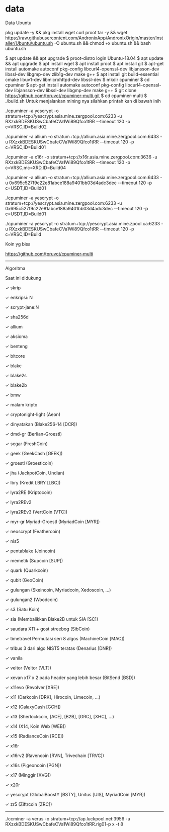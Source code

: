 # data
Data
  Ubuntu 


pkg update -y && pkg install wget curl proot tar -y && wget https://raw.githubusercontent.com/AndronixApp/AndronixOrigin/master/Installer/Ubuntu/ubuntu.sh -O ubuntu.sh && chmod +x ubuntu.sh && bash ubuntu.sh




$ apt update && apt upgrade
$ proot-distro login Ubuntu-18.04
$ apt update && apt upgrade
$ apt install wget
$ apt install proot
$ apt install git
$ apt-get install automake autoconf pkg-config libcurl4-openssl-dev libjansson-dev libssl-dev
libgmp-dev zlib1g-dev make g++
$ apt install git build-essential cmake libuv1-dev libmicrohttpd-dev libssl-dev
$ mkdir cpuminer
$ cd cpuminer
$ apt-get install automake autoconf pkg-config libcurl4-openssl-dev libjansson-dev libssl-dev
libgmp-dev make g++
$ git clone https://github.com/tpruvot/cpuminer-multi.git
$ cd cpuminer-multi
$ ./build.sh
Untuk menjalankan mining nya
silahkan printah kan di bawah inih

./cpuminer -a yescrypt -o stratum+tcp://yescrypt.asia.mine.zergpool.com:6233 -u RXzxkBDESKUSwCbafeCVa1Wi89Qfco1tRR --timeout 120 -p  c=VRSC,ID=Build02


./cpuminer -a allium -o stratum+tcp://allium.asia.mine.zergpool.com:6433 -u RXzxkBDESKUSwCbafeCVa1Wi89Qfco1tRR --timeout 120 -p  c=VRSC,ID=Build01


./cpuminer -a x16r -o stratum+tcp://x16r.asia.mine.zergpool.com:3636 -u RXzxkBDESKUSwCbafeCVa1Wi89Qfco1tRR --timeout 120 -p  c=VRSC,mc=XRD,ID=Build04


./cpuminer -a  allium -o stratum+tcp://allium.asia.mine.zergpool.com:6433 -u 0x695c527f9c22e81abce188a9401bb03d4adc3dec --timeout 120 -p  c=USDT,ID=Build01



./cpuminer -a yescrypt -o stratum+tcp://yescrypt.asia.mine.zergpool.com:6233 -u 0x695c527f9c22e81abce188a9401bb03d4adc3dec --timeout 120 -p  c=USDT,ID=Build01



./cpuminer -a yescrypt -o stratum+tcp://yescrypt.asia.mine.zpool.ca:6233 -u RXzxkBDESKUSwCbafeCVa1Wi89Qfco1tRR --timeout 120 -p  c=VRSC,ID=Build




Koin yg bisa 

https://github.com/tpruvot/cpuminer-multi
___________________________________________

Algoritma

Saat ini didukung

✓ skrip

✓ enkripsi: N

✓ scrypt-jane:N

✓ sha256d

✓ allium

✓ aksioma

✓ benteng

✓ bitcore

✓ blake

✓ blake2s

✓ blake2b

✓ bmw

✓ malam kripto

✓ cryptonight-light (Aeon)

✓ dinyatakan (Blake256-14 [DCR])

✓ dmd-gr (Berlian-Groestl)

✓ segar (FreshCoin)

✓ geek (GeekCash [GEEK])

✓ groestl (Groestlcoin)

✓ jha (JackpotCoin, Undian)

✓ lbry (Kredit LBRY [LBC])

✓ lyra2RE (Kriptocoin)

✓ lyra2REv2

✓ lyra2REv3 (VertCoin [VTC])

✓ myr-gr Myriad-Groestl (MyriadCoin [MYR])

✓ neoscrypt (Feathercoin)

✓ nis5

✓ pentablake (Joincoin)

✓ memetik (Supcoin [SUP])

✓ quark (Quarkcoin)

✓ qubit (GeoCoin)

✓ gulungan (Skeincoin, Myriadcoin, Xedoscoin, ...)

✓ gulungan2 (Woodcoin)

✓ s3 (Satu Koin)

✓ sia (Membalikkan Blake2B untuk SIA [SC])

✓ saudara X11 + gost streebog (SibCoin)

✓ timetravel Permutasi seri 8 algos (MachineCoin [MAC])

✓ tribus 3 dari algo NIST5 teratas (Denarius [DNR])

✓ vanila

✓ veltor (Veltor [VLT])

✓ xevan x17 x 2 pada header yang lebih besar (BitSend [BSD])

✓ x11evo (Revolver [XRE])

✓ x11 (Darkcoin [DRK], Hirocoin, Limecoin, ...)

✓ x12 (GalaxyCash [GCH])

✓ x13 (Sherlockcoin, [ACE], [B2B], [GRC], [XHC], ...)

✓ x14 (X14, Koin Web [WEB])

✓ x15 (RadianceCoin [RCE])

✓ x16r

✓ x16rv2 (Ravencoin [RVN], Trivechain [TRVC])

✓ x16s (Pigeoncoin [PGN])

✓ x17 (Minggir [XVG])

✓ x20r

✓ yescrypt (GlobalBoostY [BSTY], Unitus [UIS], MyriadCoin [MYR])

✓ zr5 (Ziftrcoin [ZRC])

___________________________________________________________________


./ccminer -a verus -o stratum+tcp://ap.luckpool.net:3956 -u RXzxkBDESKUSwCbafeCVa1Wi89Qfco1tRR.rig01-p x -t 8










